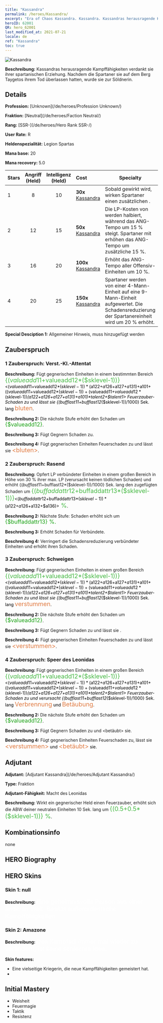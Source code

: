 ```yaml
---
title: "Kassandra"
permalink: /heroes/Kassandra/
excerpt: "Era of Chaos Kassandra. Kassandra. Kassandras herausragende Kampffähigkeiten verdankt sie ihrer spartanischen Erziehung. Nachdem die Spartaner sie auf dem Berg Taygetos ihrem Tod überlassen hatten, wurde sie zur Söldnerin."
heroID: 62001
QR: hero_62001
last_modified_at: 2021-07-21
locale: de
ref: "Kassandra"
toc: true
---
```

  ![Kassandra](/images/h/h_kashandela.jpg)

 **Beschreibung:** Kassandras herausragende Kampffähigkeiten verdankt sie ihrer spartanischen Erziehung. Nachdem die Spartaner sie auf dem Berg Taygetos ihrem Tod überlassen hatten, wurde sie zur Söldnerin.
## Details
 **Profession:**  [Unknown](/de/heroes/Profession Unknown/)

 **Fraktion:** [Neutral](/de/heroes/Faction Neutral/)

 **Rang:** [SSR-](/de/heroes/Hero Rank SSR-/)

 **User Rate:** R

 **Heldenspezialität:** Legion Spartas

 **Mana base:** 20

 **Mana recovery:** 5.0


  | Stars | Angriff (Held) | Intelligenz (Held) | Cost |     Specialty     |
  |---------|:---------------:|:---------------:|:--|--------------------|
  |    1    | 8 | 10 | **30x** [Kassandra](/ItemsDE/her_399/) | Sobald <Speer des Leonidas> gewirkt wird, wirken Spartaner einen zusätzlichen <Speerwurf>. |
  |    2    | 12 | 15 | **50x** [Kassandra](/ItemsDE/her_399/) | Die LP-Kosten von <Wildes Fieber> werden halbiert, während das ANG-Tempo um 15 % steigt. Spartaner mit <Wildes Fieber> erhöhen das ANG-Tempo um zusätzliche 15 %. |
  |    3    | 16 | 20 | **100x** [Kassandra](/ItemsDE/her_399/) | Erhöht das ANG-Tempo aller Offensiv-Einheiten um 10 %. |
  |    4    | 20 | 25 | **150x** [Kassandra](/ItemsDE/her_399/) | Spartaner werden von einer 4-Mann-Einheit auf eine 9-Mann-Einheit aufgewertet. Die Schadensreduzierung der Spartanereinheit wird um 20 % erhöht. |

 **Special Desciption 1:** Allgemeiner Hinweis, muss hinzugefügt werden

## Zauberspruch
### 1 Zauberspruch: Verst.-Kl.-Attentat
 **Beschreibung:** Fügt gegnerischen Einheiten in einem bestimmten Bereich <span style="color: #48b946;font-size:20px">{($valueadd11+$valueadd12*($sklevel-1))}</span><span style="color: black"><($valueadd11+$valueadd12*($sklevel-1))*($a122+$a126+$a127+$a131)+$a101+(($valueadd11+$valueadd12*($sklevel-1))+($valueadd11+$valueadd12*($sklevel-1))*($a122+$a126+$a127+$a131)+$a101)*$talent2+$talent1> Feuerzauber-Schaden zu und lässt sie {($bufflast11+$bufflast12*($sklevel-1))/1000} Sek. lang <span style="color: #e07c44;font-size:20px">bluten</span><span style="color: black">.

 **Beschreibung 2:** Die nächste Stufe erhöht den Schaden um <span style="color: #1ca216;font-size:18px">{$valueadd12}</span><span style="color: black">.

 **Beschreibung 3:** Fügt Gegnern Schaden zu.

 **Beschreibung 4:** Fügt gegnerischen Einheiten Feuerschaden zu und lässt sie <span style="color: #e07c44;font-size:20px">&lt;bluten&gt;</span><span style="color: black">.

### 2 Zauberspruch: Rasend
 **Beschreibung:** Opfert LP verbündeter Einheiten in einem großen Bereich in Höhe von 30 % ihrer max. LP (verursacht keinen tödlichen Schaden) und erhöht {($bufflast11+$bufflast12*($sklevel-1))/1000} Sek. lang den zugefügten Schaden um <span style="color: #48b946;font-size:20px">{($buffaddattr12+$buffaddattr13*($sklevel-1))}</span><span style="color: black"><($buffaddattr12+$buffaddattr13*($sklevel-1))*($a122+$a126+$a132+$a136)><span style="color: #48b946;font-size:20px"> %</span><span style="color: black">.

 **Beschreibung 2:** Nächste Stufe: Schaden erhöht sich um <span style="color: #1ca216;font-size:18px">{$buffaddattr13} %.</span><span style="color: black">

 **Beschreibung 3:** Erhöht Schaden für Verbündete.

 **Beschreibung 4:** Verringert die Schadensreduzierung verbündeter Einheiten und erhöht ihren Schaden.

### 3 Zauberspruch: Schweigen
 **Beschreibung:** Fügt gegnerischen Einheiten in einem großen Bereich <span style="color: #48b946;font-size:20px">{($valueadd11+$valueadd12*($sklevel-1))}</span><span style="color: black"><($valueadd11+$valueadd12*($sklevel-1))*($a122+$a126+$a127+$a131)+$a101+(($valueadd11+$valueadd12*($sklevel-1))+($valueadd11+$valueadd12*($sklevel-1))*($a122+$a126+$a127+$a131)+$a101)*$talent2+$talent1> Feuerzauber-Schaden zu und lässt sie {($bufflast11+$bufflast12*($sklevel-1))/1000} Sek. lang <span style="color: #e07c44;font-size:20px">verstummen</span><span style="color: black">.

 **Beschreibung 2:** Die nächste Stufe erhöht den Schaden um <span style="color: #1ca216;font-size:18px">{$valueadd12}</span><span style="color: black">.

 **Beschreibung 3:** Fügt Gegnern Schaden zu und lässt sie <verstummen>.

 **Beschreibung 4:** Fügt gegnerischen Einheiten Feuerschaden zu und lässt sie <span style="color: #e07c44;font-size:20px">&lt;verstummen&gt;</span><span style="color: black">.

### 4 Zauberspruch: Speer des Leonidas
 **Beschreibung:** Fügt gegnerischen Einheiten in einem großen Bereich <span style="color: #48b946;font-size:20px">{($valueadd11+$valueadd12*($sklevel-1))}</span><span style="color: black"><($valueadd11+$valueadd12*($sklevel-1))*($a122+$a126+$a127+$a131)+$a101+(($valueadd11+$valueadd12*($sklevel-1))+($valueadd11+$valueadd12*($sklevel-1))*($a122+$a126+$a127+$a131)+$a101)*$talent2+$talent1> Feuerzauber-Schaden zu und verursacht {($bufflast11+$bufflast12*($sklevel-1))/1000} Sek. lang <span style="color: #e07c44;font-size:20px">Verbrennung</span><span style="color: black"> und <span style="color: #e07c44;font-size:20px">Betäubung</span><span style="color: black">.

 **Beschreibung 2:** Die nächste Stufe erhöht den Schaden um <span style="color: #1ca216;font-size:18px">{$valueadd12}</span><span style="color: black">.

 **Beschreibung 3:** Fügt Gegnern Schaden zu und <betäubt> sie.

 **Beschreibung 4:** Fügt gegnerischen Einheiten Feuerschaden zu, lässt sie <span style="color: #e07c44;font-size:20px">&lt;verstummen&gt;</span><span style="color: black"> und <span style="color: #e07c44;font-size:20px">&lt;betäubt&gt;</span><span style="color: black"> sie.


## Adjutant

 **Adjutant:**  [Adjutant Kassandra](/de/heroes/Adjutant Kassandra/) 

 **Type:**  Fraktion 

 **Adjutant-Fähigkeit:**  Macht des Leonidas 

 **Beschreibung:** Wirkt ein gegnerischer Held einen Feuerzauber, erhöht sich die ABW deiner neutralen Einheiten 10 Sek. lang um <span style="color: #48b946;font-size:20px">{(0.5+0.5*($sklevel-1))} %</span><span style="color: black">.

## Kombinationsinfo

  none
## HERO Biography

## HERO Skins
### Skin 1: **null**

 **Beschreibung:** <span style="color: #ffffff;font-size:20px">Eine geheimnisvolle Person aus einer anderen Welt. Besitzt außerordentliche Kampffähigkeiten.</span>


### Skin 2: **Amazone**

 **Beschreibung:** <span style="color: #ffffff;font-size:20px">Den Kampfstil immer mal wieder zu verändern, ist keine schlechte Idee.</span>

 **Skin features:** 

   - Eine vielseitige Kriegerin, die neue Kampffähigkeiten gemeistert hat.
   - 


## Initial Mastery
   - Weisheit
   - Feuermagie
   - Taktik
   - Resistenz
